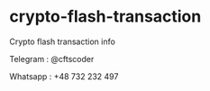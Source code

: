 # crypto-flash-transaction
Crypto flash transaction info

Telegram : @cftscoder

Whatsapp : +48 732 232 497
